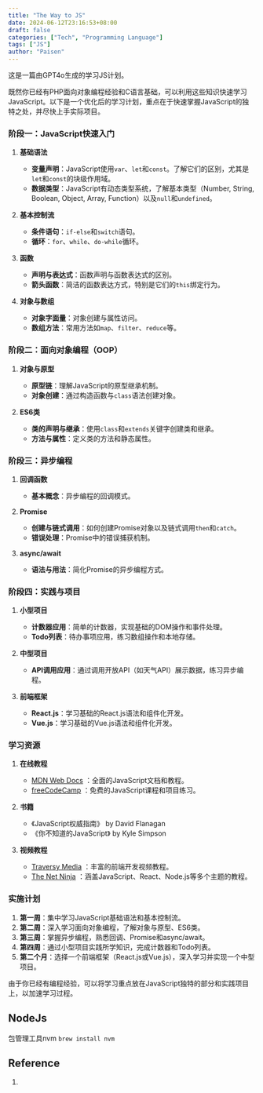 ```yaml
---
title: "The Way to JS"
date: 2024-06-12T23:16:53+08:00
draft: false
categories: ["Tech", "Programming Language"]
tags: ["JS"]
author: "Paisen"
---
```


这是一篇由GPT4o生成的学习JS计划。

既然你已经有PHP面向对象编程经验和C语言基础，可以利用这些知识快速学习JavaScript。以下是一个优化后的学习计划，重点在于快速掌握JavaScript的独特之处，并尽快上手实际项目。

### 阶段一：JavaScript快速入门
1. **基础语法**
   - **变量声明**：JavaScript使用`var`、`let`和`const`。了解它们的区别，尤其是`let`和`const`的块级作用域。
   - **数据类型**：JavaScript有动态类型系统，了解基本类型（Number, String, Boolean, Object, Array, Function）以及`null`和`undefined`。

2. **基本控制流**
   - **条件语句**：`if-else`和`switch`语句。
   - **循环**：`for`、`while`、`do-while`循环。

3. **函数**
   - **声明与表达式**：函数声明与函数表达式的区别。
   - **箭头函数**：简洁的函数表达方式，特别是它们的`this`绑定行为。

4. **对象与数组**
   - **对象字面量**：对象创建与属性访问。
   - **数组方法**：常用方法如`map`、`filter`、`reduce`等。

### 阶段二：面向对象编程（OOP）
1. **对象与原型**
   - **原型链**：理解JavaScript的原型继承机制。
   - **对象创建**：通过构造函数与`class`语法创建对象。

2. **ES6类**
   - **类的声明与继承**：使用`class`和`extends`关键字创建类和继承。
   - **方法与属性**：定义类的方法和静态属性。

### 阶段三：异步编程
1. **回调函数**
   - **基本概念**：异步编程的回调模式。

2. **Promise**
   - **创建与链式调用**：如何创建Promise对象以及链式调用`then`和`catch`。
   - **错误处理**：Promise中的错误捕获机制。

3. **async/await**
   - **语法与用法**：简化Promise的异步编程方式。

### 阶段四：实践与项目
1. **小型项目**
   - **计数器应用**：简单的计数器，实现基础的DOM操作和事件处理。
   - **Todo列表**：待办事项应用，练习数组操作和本地存储。

2. **中型项目**
   - **API调用应用**：通过调用开放API（如天气API）展示数据，练习异步编程。

3. **前端框架**
   - **React.js**：学习基础的React.js语法和组件化开发。
   - **Vue.js**：学习基础的Vue.js语法和组件化开发。

### 学习资源
1. **在线教程**
   - [MDN Web Docs](https://developer.mozilla.org/zh-CN/docs/Web/JavaScript) ：全面的JavaScript文档和教程。
   - [freeCodeCamp](https://www.freecodecamp.org/) ：免费的JavaScript课程和项目练习。

2. **书籍**
   - 《JavaScript权威指南》 by David Flanagan
   - 《你不知道的JavaScript》 by Kyle Simpson

3. **视频教程**
   - [Traversy Media](https://www.youtube.com/user/TechGuyWeb) ：丰富的前端开发视频教程。
   - [The Net Ninja](https://www.youtube.com/channel/UCW5YeuERMmlnqo4oq8vwUpg) ：涵盖JavaScript、React、Node.js等多个主题的教程。

### 实施计划
1. **第一周**：集中学习JavaScript基础语法和基本控制流。
2. **第二周**：深入学习面向对象编程，了解对象与原型、ES6类。
3. **第三周**：掌握异步编程，熟悉回调、Promise和async/await。
4. **第四周**：通过小型项目实践所学知识，完成计数器和Todo列表。
5. **第二个月**：选择一个前端框架（React.js或Vue.js），深入学习并实现一个中型项目。

由于你已经有编程经验，可以将学习重点放在JavaScript独特的部分和实践项目上，以加速学习过程。

## NodeJs
包管理工具nvm
`brew install nvm`

## Reference
1. []()

